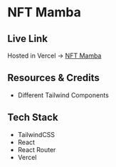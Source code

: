 # NFT Mamba

<!-- Descripion.

<img src="img" alt="ing"> -->

## Live Link

Hosted in Vercel -> [NFT Mamba](https://nftmamba.vercel.app/)

<!-- ## Features -->

<!-- - Features -->

## Resources & Credits

- Different Tailwind Components
<!-- - [package](package) -->

## Tech Stack

- TailwindCSS
- React
- React Router
- Vercel
